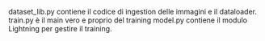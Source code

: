 dataset_lib.py contiene il codice di ingestion delle immagini e il dataloader.
train.py è il main vero e proprio del training
model.py contiene il modulo Lightning per gestire il training.

